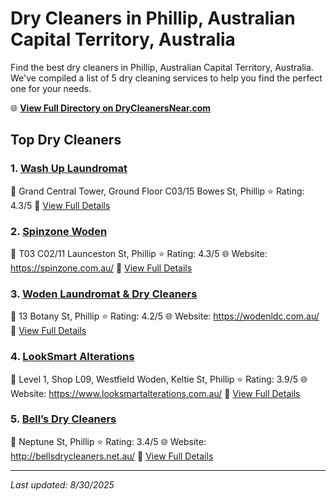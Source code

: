 # Dry Cleaners in Phillip, Australian Capital Territory, Australia

Find the best dry cleaners in Phillip, Australian Capital Territory, Australia. We've compiled a list of 5 dry cleaning services to help you find the perfect one for your needs.

🌐 **[View Full Directory on DryCleanersNear.com](https://drycleanersnear.com/city/Australia/Australian%20Capital%20Territory/Phillip)**

## Top Dry Cleaners

### 1. [Wash Up Laundromat](https://drycleanersnear.com/dryCleaner/68a2898ce025a3a8d28d3bf6/wash-up-laundromat)
📍 Grand Central Tower, Ground Floor C03/15 Bowes St, Phillip
⭐ Rating: 4.3/5
🔗 [View Full Details](https://drycleanersnear.com/dryCleaner/68a2898ce025a3a8d28d3bf6/wash-up-laundromat)

### 2. [Spinzone Woden](https://drycleanersnear.com/dryCleaner/68a289b4e025a3a8d28d3d0c/spinzone-woden)
📍 T03 C02/11 Launceston St, Phillip
⭐ Rating: 4.3/5
🌐 Website: https://spinzone.com.au/
🔗 [View Full Details](https://drycleanersnear.com/dryCleaner/68a289b4e025a3a8d28d3d0c/spinzone-woden)

### 3. [Woden Laundromat & Dry Cleaners](https://drycleanersnear.com/dryCleaner/68a28934e025a3a8d28d3882/woden-laundromat-dry-cleaners)
📍 13 Botany St, Phillip
⭐ Rating: 4.2/5
🌐 Website: https://wodenldc.com.au/
🔗 [View Full Details](https://drycleanersnear.com/dryCleaner/68a28934e025a3a8d28d3882/woden-laundromat-dry-cleaners)

### 4. [LookSmart Alterations](https://drycleanersnear.com/dryCleaner/68a289a1e025a3a8d28d3c6f/looksmart-alterations)
📍 Level 1, Shop L09, Westfield Woden, Keltie St, Phillip
⭐ Rating: 3.9/5
🌐 Website: https://www.looksmartalterations.com.au/
🔗 [View Full Details](https://drycleanersnear.com/dryCleaner/68a289a1e025a3a8d28d3c6f/looksmart-alterations)

### 5. [Bell’s Dry Cleaners](https://drycleanersnear.com/dryCleaner/68a28960e025a3a8d28d3ac6/bell-s-dry-cleaners)
📍 Neptune St, Phillip
⭐ Rating: 3.4/5
🌐 Website: http://bellsdrycleaners.net.au/
🔗 [View Full Details](https://drycleanersnear.com/dryCleaner/68a28960e025a3a8d28d3ac6/bell-s-dry-cleaners)


---

*Last updated: 8/30/2025*
